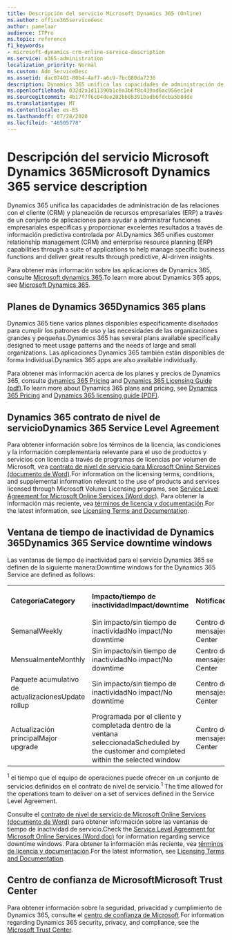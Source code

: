 ```yaml
---
title: Descripción del servicio Microsoft Dynamics 365 (Online)
ms.author: office365servicedesc
author: pamelaar
audience: ITPro
ms.topic: reference
f1_keywords:
- microsoft-dynamics-crm-online-service-description
ms.service: o365-administration
localization_priority: Normal
ms.custom: Adm_ServiceDesc
ms.assetid: dac07401-80b4-4af7-a6c9-7bc080da7236
description: Dynamics 365 unifica las capacidades de administración de las relaciones con el cliente (CRM) y planeación de recursos empresariales (ERP) a través de un conjunto de aplicaciones para ayudar a administrar las funciones empresariales y proporcionar excelentes resultados.
ms.openlocfilehash: 032d2a1d11390b1c6a3b6f8c439ad6ac956ec1e4
ms.sourcegitcommit: 4b17f7f6c04dee202bb8b391badb6fdcba5b8dde
ms.translationtype: MT
ms.contentlocale: es-ES
ms.lasthandoff: 07/28/2020
ms.locfileid: "46505778"
---
```

# <a name="microsoft-dynamics-365-service-description"></a><span data-ttu-id="6bfe9-103">Descripción del servicio Microsoft Dynamics 365</span><span class="sxs-lookup"><span data-stu-id="6bfe9-103">Microsoft Dynamics 365 service description</span></span>

<span data-ttu-id="6bfe9-104">Dynamics 365 unifica las capacidades de administración de las relaciones con el cliente (CRM) y planeación de recursos empresariales (ERP) a través de un conjunto de aplicaciones para ayudar a administrar funciones empresariales específicas y proporcionar excelentes resultados a través de información predictiva controlada por AI.</span><span class="sxs-lookup"><span data-stu-id="6bfe9-104">Dynamics 365 unifies customer relationship management (CRM) and enterprise resource planning (ERP) capabilities through a suite of applications to help manage specific business functions and deliver great results through predictive, AI-driven insights.</span></span>

<span data-ttu-id="6bfe9-105">Para obtener más información sobre las aplicaciones de Dynamics 365, consulte [Microsoft dynamics 365](https://dynamics.microsoft.com).</span><span class="sxs-lookup"><span data-stu-id="6bfe9-105">To learn more about Dynamics 365 apps, see [Microsoft Dynamics 365](https://dynamics.microsoft.com).</span></span>
  
## <a name="dynamics-365-plans"></a><span data-ttu-id="6bfe9-106">Planes de Dynamics 365</span><span class="sxs-lookup"><span data-stu-id="6bfe9-106">Dynamics 365 plans</span></span>

<span data-ttu-id="6bfe9-107">Dynamics 365 tiene varios planes disponibles específicamente diseñados para cumplir los patrones de uso y las necesidades de las organizaciones grandes y pequeñas.</span><span class="sxs-lookup"><span data-stu-id="6bfe9-107">Dynamics 365 has several plans available specifically designed to meet usage patterns and the needs of large and small organizations.</span></span> <span data-ttu-id="6bfe9-108">Las aplicaciones Dynamics 365 también están disponibles de forma individual.</span><span class="sxs-lookup"><span data-stu-id="6bfe9-108">Dynamics 365 apps are also available individually.</span></span>

<span data-ttu-id="6bfe9-109">Para obtener más información acerca de los planes y precios de Dynamics 365, consulte [dynamics 365 Pricing](https://dynamics.microsoft.com/pricing) and [Dynamics 365 Licensing Guide (pdf)](https://go.microsoft.com/fwlink/?LinkId=866544).</span><span class="sxs-lookup"><span data-stu-id="6bfe9-109">To learn more about Dynamics 365 plans and pricing, see [Dynamics 365 Pricing](https://dynamics.microsoft.com/pricing) and [Dynamics 365 licensing guide (PDF)](https://go.microsoft.com/fwlink/?LinkId=866544).</span></span>
  
## <a name="dynamics-365-service-level-agreement"></a><span data-ttu-id="6bfe9-110">Dynamics 365 contrato de nivel de servicio</span><span class="sxs-lookup"><span data-stu-id="6bfe9-110">Dynamics 365 Service Level Agreement</span></span>

<span data-ttu-id="6bfe9-111">Para obtener información sobre los términos de la licencia, las condiciones y la información complementaria relevante para el uso de productos y servicios con licencia a través de programas de licencias por volumen de Microsoft, vea [contrato de nivel de servicio para Microsoft Online Services (documento de Word)](https://www.microsoftvolumelicensing.com/Downloader.aspx?DocumentId=17583).</span><span class="sxs-lookup"><span data-stu-id="6bfe9-111">For information on the licensing terms, conditions, and supplemental information relevant to the use of products and services licensed through Microsoft Volume Licensing programs, see [Service Level Agreement for Microsoft Online Services (Word doc)](https://www.microsoftvolumelicensing.com/Downloader.aspx?DocumentId=17583).</span></span> <span data-ttu-id="6bfe9-112">Para obtener la información más reciente, vea [términos de licencia y documentación](https://go.microsoft.com/fwlink/?linkid=272026).</span><span class="sxs-lookup"><span data-stu-id="6bfe9-112">For the latest information, see [Licensing Terms and Documentation](https://go.microsoft.com/fwlink/?linkid=272026).</span></span>
  
## <a name="dynamics-365-service-downtime-windows"></a><span data-ttu-id="6bfe9-113">Ventana de tiempo de inactividad de Dynamics 365</span><span class="sxs-lookup"><span data-stu-id="6bfe9-113">Dynamics 365 Service downtime windows</span></span>

<span data-ttu-id="6bfe9-114">Las ventanas de tiempo de inactividad para el servicio Dynamics 365 se definen de la siguiente manera:</span><span class="sxs-lookup"><span data-stu-id="6bfe9-114">Downtime windows for the Dynamics 365 Service are defined as follows:</span></span>
  
|||||
|:-----|:-----|:-----|:-----|
|<span data-ttu-id="6bfe9-115">**Categoría**</span><span class="sxs-lookup"><span data-stu-id="6bfe9-115">**Category**</span></span> <br/> |<span data-ttu-id="6bfe9-116">**Impacto/tiempo de inactividad**</span><span class="sxs-lookup"><span data-stu-id="6bfe9-116">**Impact/downtime**</span></span> <br/> |<span data-ttu-id="6bfe9-117">**Notificación**</span><span class="sxs-lookup"><span data-stu-id="6bfe9-117">**Notification**</span></span> <br/> |<span data-ttu-id="6bfe9-118">**Contrato de nivel operativo**<sup>1</sup></span><span class="sxs-lookup"><span data-stu-id="6bfe9-118">**Operational level agreement**<sup>1</sup></span></span> <br/> |
|<span data-ttu-id="6bfe9-119">Semanal</span><span class="sxs-lookup"><span data-stu-id="6bfe9-119">Weekly</span></span>  <br/> |<span data-ttu-id="6bfe9-120">Sin impacto/sin tiempo de inactividad</span><span class="sxs-lookup"><span data-stu-id="6bfe9-120">No impact/No downtime</span></span>  <br/> |<span data-ttu-id="6bfe9-121">Centro de mensajes</span><span class="sxs-lookup"><span data-stu-id="6bfe9-121">Message Center</span></span>  <br/> |<span data-ttu-id="6bfe9-122">48 horas</span><span class="sxs-lookup"><span data-stu-id="6bfe9-122">48 hours</span></span>  <br/> |
|<span data-ttu-id="6bfe9-123">Mensualmente</span><span class="sxs-lookup"><span data-stu-id="6bfe9-123">Monthly</span></span>  <br/> |<span data-ttu-id="6bfe9-124">Sin impacto/sin tiempo de inactividad</span><span class="sxs-lookup"><span data-stu-id="6bfe9-124">No impact/No downtime</span></span>  <br/> |<span data-ttu-id="6bfe9-125">Centro de mensajes</span><span class="sxs-lookup"><span data-stu-id="6bfe9-125">Message Center</span></span>  <br/> |<span data-ttu-id="6bfe9-126">48 horas</span><span class="sxs-lookup"><span data-stu-id="6bfe9-126">48 hours</span></span>  <br/> |
|<span data-ttu-id="6bfe9-127">Paquete acumulativo de actualizaciones</span><span class="sxs-lookup"><span data-stu-id="6bfe9-127">Update rollup</span></span>  <br/> |<span data-ttu-id="6bfe9-128">Sin impacto/sin tiempo de inactividad</span><span class="sxs-lookup"><span data-stu-id="6bfe9-128">No impact/No downtime</span></span>  <br/> |<span data-ttu-id="6bfe9-129">Centro de mensajes</span><span class="sxs-lookup"><span data-stu-id="6bfe9-129">Message Center</span></span>  <br/> |<span data-ttu-id="6bfe9-130">48 horas</span><span class="sxs-lookup"><span data-stu-id="6bfe9-130">48 hours</span></span>  <br/> |
|<span data-ttu-id="6bfe9-131">Actualización principal</span><span class="sxs-lookup"><span data-stu-id="6bfe9-131">Major upgrade</span></span>  <br/> |<span data-ttu-id="6bfe9-132">Programada por el cliente y completada dentro de la ventana seleccionada</span><span class="sxs-lookup"><span data-stu-id="6bfe9-132">Scheduled by the customer and completed within the selected window</span></span>  <br/> |<span data-ttu-id="6bfe9-133">Centro de mensajes</span><span class="sxs-lookup"><span data-stu-id="6bfe9-133">Message Center</span></span>  <br/> |<span data-ttu-id="6bfe9-134">90 días</span><span class="sxs-lookup"><span data-stu-id="6bfe9-134">90 days</span></span>  <br/> |

<span data-ttu-id="6bfe9-135"><sup>1</sup> el tiempo que el equipo de operaciones puede ofrecer en un conjunto de servicios definidos en el contrato de nivel de servicio.</span><span class="sxs-lookup"><span data-stu-id="6bfe9-135"><sup>1</sup> The time allowed for the operations team to deliver on a set of services defined in the Service Level Agreement.</span></span> <br/>

<span data-ttu-id="6bfe9-136">Consulte el [contrato de nivel de servicio de Microsoft Online Services (documento de Word)](https://www.microsoftvolumelicensing.com/Downloader.aspx?DocumentId=17583) para obtener información sobre las ventanas de tiempo de inactividad de servicio.</span><span class="sxs-lookup"><span data-stu-id="6bfe9-136">Check the [Service Level Agreement for Microsoft Online Services (Word doc)](https://www.microsoftvolumelicensing.com/Downloader.aspx?DocumentId=17583) for information regarding service downtime windows.</span></span> <span data-ttu-id="6bfe9-137">Para obtener la información más reciente, vea [términos de licencia y documentación](https://go.microsoft.com/fwlink/?linkid=272026).</span><span class="sxs-lookup"><span data-stu-id="6bfe9-137">For the latest information, see [Licensing Terms and Documentation](https://go.microsoft.com/fwlink/?linkid=272026).</span></span> 
  
## <a name="microsoft-trust-center"></a><span data-ttu-id="6bfe9-138">Centro de confianza de Microsoft</span><span class="sxs-lookup"><span data-stu-id="6bfe9-138">Microsoft Trust Center</span></span>

<span data-ttu-id="6bfe9-139">Para obtener información sobre la seguridad, privacidad y cumplimiento de Dynamics 365, consulte el [centro de confianza de Microsoft](https://www.microsoft.com/trust-center/product-overview).</span><span class="sxs-lookup"><span data-stu-id="6bfe9-139">For information regarding Dynamics 365 security, privacy, and compliance, see the [Microsoft Trust Center](https://www.microsoft.com/trust-center/product-overview).</span></span>
  
